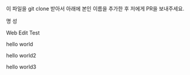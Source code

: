 이 파일을 git clone 받아서 아래에 본인 이름을 추가한 후 저에게 PR을 보내주세요.

명   성

Web Edit Test

hello world

hello world2

hello world3
